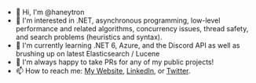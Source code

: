 - 👋 Hi, I'm @haneytron
- 👀 I'm interested in .NET, asynchronous programming, low-level performance and related algorithms, concurrency issues, thread safety, and search problems (heuristics and syntax).
- 🌱 I'm currently learning .NET 6, Azure, and the Discord API as well as brushing up on latest Elasticsearch / Lucene
- 💞️ I'm always happy to take PRs for any of my public projects!
- 📫 How to reach me: [My Website](https://www.davidhaney.io), [LinkedIn](https://www.linkedin.com/in/davidahaney), or [Twitter](https://www.twitter.com/haneytron).

<!---
haneytron/haneytron is a ✨ special ✨ repository because its `README.md` (this file) appears on your GitHub profile.
You can click the Preview link to take a look at your changes.
--->
